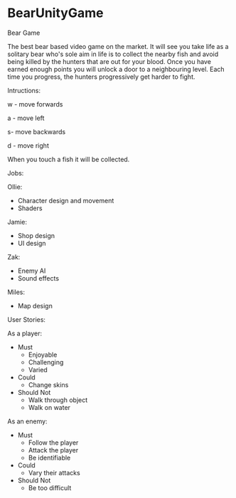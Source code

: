# BearUnityGame
Bear Game

The best bear based video game on the market. It will see you take life as a solitary bear who's sole aim in life is to collect the nearby fish and avoid being killed by the hunters that are out for your blood. Once you have earned enough points you will unlock a door to a neighbouring level. Each time you progress, the hunters progressively get harder to fight.

Intructions:

w - move forwards

a - move left

s- move backwards

d - move right

When you touch a fish it will be collected.

Jobs:

Ollie:
* Character design and movement
* Shaders

Jamie:
* Shop design
* UI design

Zak:
* Enemy AI
* Sound effects

Miles:
* Map design


User Stories:

As a player:

- Must
  - Enjoyable
  - Challenging
  - Varied
- Could
  - Change skins
- Should Not
  - Walk through object
  - Walk on water
  
  
As an enemy:

- Must
  - Follow the player
  - Attack the player
  - Be identifiable
- Could
  - Vary their attacks
- Should Not
  - Be too difficult
